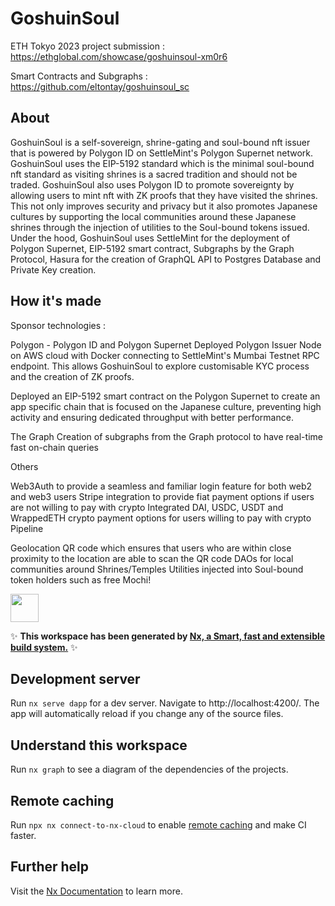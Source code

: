 # GoshuinSoul

ETH Tokyo 2023 project submission : https://ethglobal.com/showcase/goshuinsoul-xm0r6

Smart Contracts and Subgraphs : https://github.com/eltontay/goshuinsoul_sc

## About

GoshuinSoul is a self-sovereign, shrine-gating and soul-bound nft issuer that is powered by Polygon ID on SettleMint's Polygon Supernet network. GoshuinSoul uses the EIP-5192 standard which is the minimal soul-bound nft standard as visiting shrines is a sacred tradition and should not be traded. GoshuinSoul also uses Polygon ID to promote sovereignty by allowing users to mint nft with ZK proofs that they have visited the shrines. This not only improves security and privacy but it also promotes Japanese cultures by supporting the local communities around these Japanese shrines through the injection of utilities to the Soul-bound tokens issued. Under the hood, GoshuinSoul uses SettleMint for the deployment of Polygon Supernet, EIP-5192 smart contract, Subgraphs by the Graph Protocol, Hasura for the creation of GraphQL API to Postgres Database and Private Key creation.

## How it's made

Sponsor technologies :

Polygon - Polygon ID and Polygon Supernet
Deployed Polygon Issuer Node on AWS cloud with Docker connecting to SettleMint's Mumbai Testnet RPC endpoint. This allows GoshuinSoul to explore customisable KYC process and the creation of ZK proofs.

Deployed an EIP-5192 smart contract on the Polygon Supernet to create an app specific chain that is focused on the Japanese culture, preventing high activity and ensuring dedicated throughput with better performance.

The Graph
Creation of subgraphs from the Graph protocol to have real-time fast on-chain queries

Others

Web3Auth to provide a seamless and familiar login feature for both web2 and web3 users
Stripe integration to provide fiat payment options if users are not willing to pay with crypto
Integrated DAI, USDC, USDT and WrappedETH crypto payment options for users willing to pay with crypto
Pipeline

Geolocation QR code which ensures that users who are within close proximity to the location are able to scan the QR code
DAOs for local communities around Shrines/Temples
Utilities injected into Soul-bound token holders such as free Mochi!

<a alt="Nx logo" href="https://nx.dev" target="_blank" rel="noreferrer"><img src="https://raw.githubusercontent.com/nrwl/nx/master/images/nx-logo.png" width="45"></a>

✨ **This workspace has been generated by [Nx, a Smart, fast and extensible build system.](https://nx.dev)** ✨

## Development server

Run `nx serve dapp` for a dev server. Navigate to http://localhost:4200/. The app will automatically reload if you change any of the source files.

## Understand this workspace

Run `nx graph` to see a diagram of the dependencies of the projects.

## Remote caching

Run `npx nx connect-to-nx-cloud` to enable [remote caching](https://nx.app) and make CI faster.

## Further help

Visit the [Nx Documentation](https://nx.dev) to learn more.
